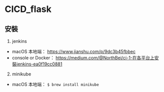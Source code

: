 # CICD_flask

## 安裝
1. jenkins
  * macOS 本地端：
  https://www.jianshu.com/p/9dc3b45fbbec
  * console or Docker：
  https://medium.com/@NorthBei/ci-1-在各平台上安裝jenkins-ea0f19cc0881
  
2. minikube
  * macOS 本地端：
  `$ brew install minikube`
